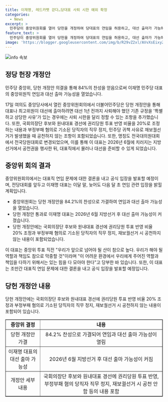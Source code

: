 ```yaml
---
title: 이재명, 레드카펫 걷다…당대표 사퇴 시한 예외 확정
categories:
  - News
excerpt: >
  민주당이 중앙위원회를 열어 당헌을 개정하여 당대표의 연임을 허용하고, 대선 출마가 가능하게 했다. 이로써 이재명 더불어민주당 대표는 차기 대권에 도전할 가능성이 커졌다. 개정안은 84.2%의 찬성으로 가결되었으며, 국회의장단 후보와 원내대표 경선에 권리당원 투표 반영, 부정부패 혐의로 기소된 당직자의 직무 정지 규정 등을 포함한다. 이 대표는 이달 말부터 내달 초에 연임 관련 입장을 밝힐 것으로 전해졌다.
feature_text: >
  민주당이 중앙위원회를 열어 당헌을 개정하여 당대표의 연임을 허용하고, 대선 출마가 가능하게 했다. 이로써 이재명 더불어민주당 대표는 차기 대권에 도전할 가능성이 커졌다. 개정안은 84.2%의 찬성으로 가결되었으며, 국회의장단 후보와 원내대표 경선에 권리당원 투표 반영, 부정부패 혐의로 기소된 당직자의 직무 정지 규정 등을 포함한다. 이 대표는 이달 말부터 내달 초에 연임 관련 입장을 밝힐 것으로 전해졌다.
image: 'https://blogger.googleusercontent.com/img/b/R29vZ2xl/AVvXsEixyZcFfHzMRdzZMjFBmAUKJYCLCGyLL1o632UiGVXcaFdKo_bkvkuCioo0uUKlGfBVcT3P84aROyZIXSBEx3Aw5nCQ3pTgDom1WDC4m8eifvWiAmWEEVb4x6G_l8C0QH225ldMjyaFvpxGEBGNO37VmDTDMHGhJPq73UglMfDca1-0aw/s1600/blogspot.png'
---
```


<p><img src="https://blogger.googleusercontent.com/img/b/R29vZ2xl/AVvXsEixyZcFfHzMRdzZMjFBmAUKJYCLCGyLL1o632UiGVXcaFdKo_bkvkuCioo0uUKlGfBVcT3P84aROyZIXSBEx3Aw5nCQ3pTgDom1WDC4m8eifvWiAmWEEVb4x6G_l8C0QH225ldMjyaFvpxGEBGNO37VmDTDMHGhJPq73UglMfDca1-0aw/s1600/blogspot.png" alt="info 속보" /></p>

<h2 data-ke-size="size26">정당 헌장 개정안</h2>

<p>민주당 중앙위, 당헌 개정안 의결을 통해 84%의 찬성을 얻음으로써 이재명 민주당 대표의 중앙위원직 연임과 대선 출마 가능성을 열었습니다.</p>

<p data-ke-size="size16">17일 여의도 중앙당사에서 열린 중앙위원회의에서 더불어민주당은 당헌 개정안을 통해 대표나 최고위원이 대선에 출마하려면 대선 1년 전까지 사퇴해야 했던 기존 규정을 '특별하고 상당한 사유'가 있는 경우에는 사퇴 시한을 달리 정할 수 있는 조항을 추가했습니다. 또한, 국회의장단 후보와 원내대표 경선에 권리당원 투표 반영 비율을 20%로 조정하는 내용과 부정부패 혐의로 기소된 당직자의 직무 정지, 민주당 귀책 사유로 재보궐선거가 발생했을 때 공천하지 않는 조항이 포함되었습니다. 또한, 명칭도 전국대의원대회에서 전국당원대회로 변경되었으며, 이를 통해 이 대표는 2026년 6월에 치러지는 지방선거에서 공천권을 행사한 뒤, 대표직에서 물러나 대선을 준비할 수 있게 되었습니다. </p>

<h2 data-ke-size="size26">중앙위 회의 결과</h2>

<p>중앙위원회의에서는 대표직 연임 문제에 대한 결론을 내고 공식 입장을 발표할 예정이며, 전당대회를 앞두고 이재명 대표는 이달 말, 늦어도 다음 달 초 연임 관련 입장을 밝힐 계획입니다.</p>

<ul>
  <li>중앙위원회는 당헌 개정안을 84.2%의 찬성으로 가결하여 연임과 대선 출마 가능성을 열었습니다.</li>
  <li>당헌 개정안 통과로 이재명 대표는 2026년 6월 지방선거 후 대선 출마 가능성이 커졌습니다.</li>
  <li>당헌 개정안에는 국회의장단 후보와 원내대표 경선에 권리당원 투표 반영 비율 20% 조정과 부정부패 혐의로 기소된 당직자의 직무 정지, 재보궐선거 시 공천하지 않는 내용이 포함되었습니다.</li>
</ul>

<p data-ke-size="size16">이 대표는 중앙위 투표 직전 "우리가 앞으로 넘어야 될 산이 참으로 높다. 우리가 해야 될 역할과 책임도 참으로 막중할 것"이라며 "이 어려운 환경에서 우리에게 주어진 역할과 책임을 다하기 위해서는 있는 힘을 다 모아야 한다"고 당부한 바 있습니다. 또한, 이 대표는 조만간 대표직 연임 문제에 대한 결론을 내고 공식 입장을 발표할 예정입니다. </p>

<h2 data-ke-size="size26">당헌 개정안 내용</h2>

<p>당헌 개정안에는 국회의장단 후보와 원내대표 경선에 권리당원 투표 반영 비율 20% 조정과 부정부패 혐의로 기소된 당직자의 직무 정지, 재보궐선거 시 공천하지 않는 내용이 포함되어 있습니다.</p>

<table style="width: 100%;" border="1">
<tbody>
<tr>
<td style="text-align: center; height: 17px;"><b>중앙위 결정</b></td>
<td style="text-align: center; height: 17px;"><b>내용</b></td>
</tr>
<tr>
<td style="text-align: center;">당헌 개정안 가결</td>
<td style="text-align: center;">84.2% 찬성으로 가결되어 연임과 대선 출마 가능성이 열림</td>
</tr>
<tr>
<td style="text-align: center;">이재명 대표의 대선 출마 가능성</td>
<td style="text-align: center;">2026년 6월 지방선거 후 대선 출마 가능성이 커짐</td>
</tr>
<tr>
<td style="text-align: center;">개정안 세부 내용</td>
<td style="text-align: center;">국회의장단 후보와 원내대표 경선에 권리당원 투표 반영, 부정부패 혐의 당직자 직무 정지, 재보궐선거 시 공천 안 함 등의 내용 포함</td>
</tr>
</tbody>
</table>

<p data-ke-size="size16">&nbsp;</p>

